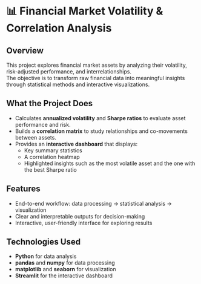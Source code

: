 # 📊 Financial Market Volatility & Correlation Analysis

## Overview
This project explores financial market assets by analyzing their volatility, risk-adjusted performance, and interrelationships.  
The objective is to transform raw financial data into meaningful insights through statistical methods and interactive visualizations.

## What the Project Does
- Calculates **annualized volatility** and **Sharpe ratios** to evaluate asset performance and risk.
- Builds a **correlation matrix** to study relationships and co-movements between assets.
- Provides an **interactive dashboard** that displays:
  - Key summary statistics
  - A correlation heatmap
  - Highlighted insights such as the most volatile asset and the one with the best Sharpe ratio

## Features
- End-to-end workflow: data processing → statistical analysis → visualization
- Clear and interpretable outputs for decision-making
- Interactive, user-friendly interface for exploring results

## Technologies Used
- **Python** for data analysis
- **pandas** and **numpy** for data processing
- **matplotlib** and **seaborn** for visualization
- **Streamlit** for the interactive dashboard
